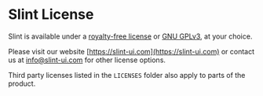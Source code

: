 # Slint License

Slint is available under a [royalty-free license](LICENSES/LicenseRef-Slint-Royalty-free-1.0.md)
or [GNU GPLv3](LICENSES/GPL-3.0-only.txt), at your choice.

Please visit our website [https://slint-ui.com](https://slint-ui.com) or contact
us at [info@slint-ui.com](mailto:info@slint-ui.com) for other license options.

Third party licenses listed in the `LICENSES` folder also apply to parts of the product.

